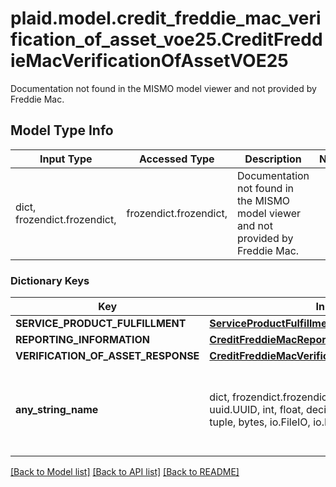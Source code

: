 # plaid.model.credit_freddie_mac_verification_of_asset_voe25.CreditFreddieMacVerificationOfAssetVOE25

Documentation not found in the MISMO model viewer and not provided by Freddie Mac.

## Model Type Info
Input Type | Accessed Type | Description | Notes
------------ | ------------- | ------------- | -------------
dict, frozendict.frozendict,  | frozendict.frozendict,  | Documentation not found in the MISMO model viewer and not provided by Freddie Mac. | 

### Dictionary Keys
Key | Input Type | Accessed Type | Description | Notes
------------ | ------------- | ------------- | ------------- | -------------
**SERVICE_PRODUCT_FULFILLMENT** | [**ServiceProductFulfillment**](ServiceProductFulfillment.md) | [**ServiceProductFulfillment**](ServiceProductFulfillment.md) |  | 
**REPORTING_INFORMATION** | [**CreditFreddieMacReportingInformationVOA24**](CreditFreddieMacReportingInformationVOA24.md) | [**CreditFreddieMacReportingInformationVOA24**](CreditFreddieMacReportingInformationVOA24.md) |  | 
**VERIFICATION_OF_ASSET_RESPONSE** | [**CreditFreddieMacVerificationOfAssetResponseVOE25**](CreditFreddieMacVerificationOfAssetResponseVOE25.md) | [**CreditFreddieMacVerificationOfAssetResponseVOE25**](CreditFreddieMacVerificationOfAssetResponseVOE25.md) |  | 
**any_string_name** | dict, frozendict.frozendict, str, date, datetime, uuid.UUID, int, float, decimal.Decimal, bool, None, list, tuple, bytes, io.FileIO, io.BufferedReader,  | frozendict.frozendict, str, decimal.Decimal, BoolClass, NoneClass, tuple, bytes, FileIO | any string name can be used but the value must be the correct type | [optional]

[[Back to Model list]](../../README.md#documentation-for-models) [[Back to API list]](../../README.md#documentation-for-api-endpoints) [[Back to README]](../../README.md)

